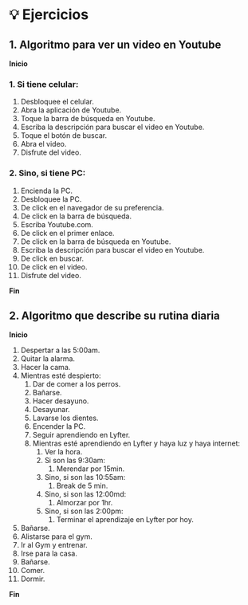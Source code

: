 # 💡 Ejercicios

## 1. Algoritmo para ver un video en Youtube

**Inicio**

### 1. Si tiene celular:
1. Desbloquee el celular.
2. Abra la aplicación de Youtube.
3. Toque la barra de búsqueda en Youtube.
4. Escriba la descripción para buscar el video en Youtube.
5. Toque el botón de buscar.
6. Abra el video.
7. Disfrute del video.

### 2. Sino, si tiene PC:
1. Encienda la PC.
2. Desbloquee la PC.
3. De click en el navegador de su preferencia.
4. De click en la barra de búsqueda.
5. Escriba Youtube.com.
6. De click en el primer enlace.
7. De click en la barra de búsqueda en Youtube.
8. Escriba la descripción para buscar el video en Youtube.
9. De click en buscar.
10. De click en el video.
11. Disfrute del video.

**Fin**

## 2. Algoritmo que describe su rutina diaria

**Inicio**

1. Despertar a las 5:00am.
2. Quitar la alarma.
3. Hacer la cama.
4. Mientras esté despierto:
    1. Dar de comer a los perros.
    2. Bañarse.
    3. Hacer desayuno.
    4. Desayunar.
    5. Lavarse los dientes.
    6. Encender la PC.
    7. Seguir aprendiendo en Lyfter.
    8. Mientras esté aprendiendo en Lyfter y haya luz y haya internet:
        1. Ver la hora.
        2. Si son las 9:30am:
            1. Merendar por 15min.
        3. Sino, si son las 10:55am:
            1. Break de 5 min.
        4. Sino, si son las 12:00md:
            1. Almorzar por 1hr.
        5. Sino, si son las 2:00pm:
            1. Terminar el aprendizaje en Lyfter por hoy.
9. Bañarse.
10. Alistarse para el gym.
11. Ir al Gym y entrenar.
12. Irse para la casa.
13. Bañarse.
14. Comer.
15. Dormir.

**Fin**
